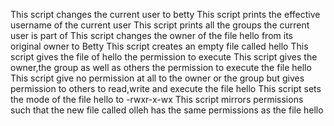 This script changes the current user to betty
This script prints the effective username of the current user
This script prints all the groups the current user is part of
This script changes the owner of the file hello from its original owner to Betty
This script creates an empty file called hello
This script gives the file of hello the permission to execute
This script gives the owner,the group as well as others the permission to execute the file hello
This script give no permission at all to the owner or the group but gives permission to others to read,write and execute the file hello
This script sets the mode of the file hello to -rwxr-x-wx
This script mirrors permissions such that the new file called olleh has the same permissions as the file hello
